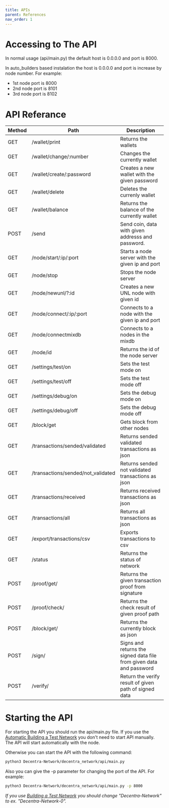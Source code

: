 ```yaml
---
title: APIs
parent: References
nav_order: 1
---
```


# Accessing to The API

In normal usage (api/main.py) the default host is 0.0.0.0 and port is 8000.

In auto_builders based instalation the host is 0.0.0.0 and port is
increase by node number. For example:

- 1st node port is 8000
- 2nd node port is 8101
- 3rd node port is 8102

# API Referance

| Method | Path                               | Description                                                         |
| ------ | ---------------------------------- | ------------------------------------------------------------------- |
| GET    | /wallet/print                      | Returns the wallets                                                 |
| GET    | /wallet/change/:number             | Changes the currently wallet                                        |
| GET    | /wallet/create/:password           | Creates a new wallet with the given password                        |
| GET    | /wallet/delete                     | Deletes the currenly wallet                                         |
| GET    | /wallet/balance                    | Returns the balance of the currently wallet                         |
| POST   | /send                              | Send coin, data with given addresss and password.                   |
| GET    | /node/start/:ip/:port              | Starts a node server with the given ip and port                     |
| GET    | /node/stop                         | Stops the node server                                               |
| GET    | /node/newunl/?:id                  | Creates a new UNL node with given id                                |
| GET    | /node/connect/:ip/:port            | Connects to a node with the given ip and port                       |
| GET    | /node/connectmixdb                 | Connects to a nodes in the mixdb                                    |
| GET    | /node/id                           | Returns the id of the node server                                   |
| GET    | /settings/test/on                  | Sets the test mode on                                               |
| GET    | /settings/test/off                 | Sets the test mode off                                              |
| GET    | /settings/debug/on                 | Sets the debug mode on                                              |
| GET    | /settings/debug/off                | Sets the debug mode off                                             |
| GET    | /block/get                         | Gets block from other nodes                                         |
| GET    | /transactions/sended/validated     | Returns sended validated transactions as json                       |
| GET    | /transactions/sended/not_validated | Returns sended not validated transactions as json                   |
| GET    | /transactions/received             | Returns received transactions as json                               |
| GET    | /transactions/all                  | Returns all transactions as json                                    |
| GET    | /export/transactions/csv           | Exports transactions to csv                                         |
| GET    | /status                            | Returns the status of network                                       |
| POST   | /proof/get/                        | Returns the given transaction proof from signature                  |
| POST   | /proof/check/                      | Returns the check result of given proof path                        |
| POST   | /block/get/                        | Returns the currently block as json                                 |
| POST   | /sign/                             | Signs and returns the signed data file from given data and password |
| POST   | /verify/                           | Return the verify result of given path of signed data               |

# Starting the API

For starting the API you should run the api/main.py file. If you use the [Automatic Building a Test Network](https://docs.naruno.net/building_a_test_network/automatic.html) you don't need to start API manually. The API will start automatically with the node.

Otherwise you can start the API with the following command:

```bash
python3 Decentra-Network/decentra_network/api/main.py
```

Also you can give the -p parameter for changing the port of the API. For example:

```bash
python3 Decentra-Network/decentra_network/api/main.py -p 8000
```

_If you use [Building a Test Network](https://docs.naruno.net/building_a_test_network/) you should change "Decentra-Network" to ex. "Decentra-Network-0"._
